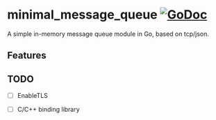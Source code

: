 # minimal_message_queue [![GoDoc](https://pkg.go.dev/badge/github.com/chuqingq/minimal_message_queue)](https://pkg.go.dev/github.com/chuqingq/minimal_message_queue)

A simple in-memory message queue module in Go, based on tcp/json.

## Features


## TODO

- [ ] EnableTLS
- [ ] C/C++ binding library

